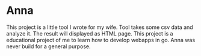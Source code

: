 # Anna

This project is a little tool I wrote for my wife. Tool takes some csv data and
analyze it. The result will displayed as HTML page. This project is a  educational 
project of me to learn how to develop webapps in go. Anna was never build for a general
purpose.
